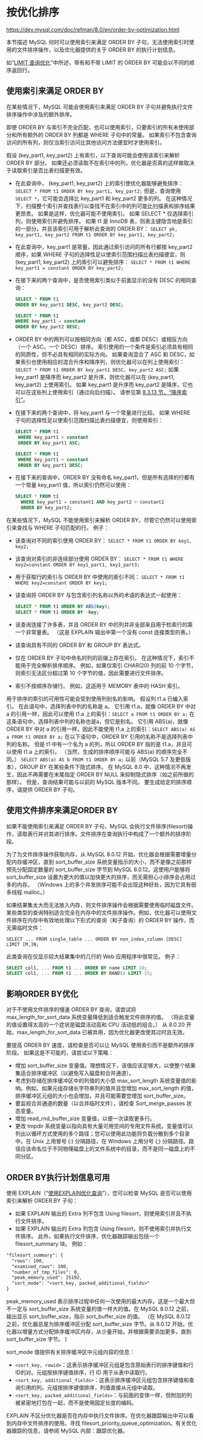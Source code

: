 # 按优化排序

<https://dev.mysql.com/doc/refman/8.0/en/order-by-optimization.html>

本节描述 MySQL 何时可以使用索引来满足 ORDER BY 子句，无法使用索引时使用的文件排序操作，以及优化器提供的关于 ORDER BY 的执行计划信息。

如“[LIMIT 查询优化](https://dev.mysql.com/doc/refman/8.0/en/limit-optimization.html)”中所述，带有和不带 LIMIT 的 ORDER BY 可能会以不同的顺序返回行。

## 使用索引来满足 ORDER BY

在某些情况下，MySQL 可能会使用索引来满足 ORDER BY 子句并避免执行文件排序操作中涉及的额外排序。

即使 ORDER BY 与索引不完全匹配，也可以使用索引，只要索引的所有未使用部分和所有额外的 ORDER BY 列都是 WHERE 子句中的常量。 如果索引不包含查询访问的所有列，则仅当索引访问比其他访问方法便宜时才使用索引。

假设 (key_part1, key_part2) 上有索引，以下查询可能会使用该索引来解析 ORDER BY 部分。 如果还必须读取不在索引中的列，优化器是否真的这样做取决于读取索引是否比表扫描更有效。

- 在此查询中， (key_part1, key_part2) 上的索引使优化器能够避免排序：
  `SELECT * FROM t1 ORDER BY key_part1, key_part2;`
  但是，查询使用 `SELECT *`，它可能会选择比 key_part1 和 key_part2 更多的列。 在这种情况下，扫描整个索引并查找表行以查找不在索引中的列可能比扫描表和排序结果更昂贵。 如果是这样，优化器可能不使用索引。 如果 SELECT * 仅选择索引列，则使用索引并避免排序。
  如果 t1 是 InnoDB 表，则表主键隐含地是索引的一部分，并且该索引可用于解析此查询的 ORDER BY：
  `SELECT pk, key_part1, key_part2 FROM t1 ORDER BY key_part1, key_part2;`
- 在此查询中，key_part1 是常量，因此通过索引访问的所有行都按 key_part2 顺序，如果 WHERE 子句的选择性足以使索引范围扫描比表扫描便宜，则 (key_part1, key_part2) 上的索引可以避免排序：
  `SELECT * FROM t1 WHERE key_part1 = constant ORDER BY key_part2;`
- 在接下来的两个查询中，是否使用索引类似于前面显示的没有 DESC 的相同查询：
  
  ```sql
  SELECT * FROM t1
  ORDER BY key_part1 DESC, key_part2 DESC;

  SELECT * FROM t1
  WHERE key_part1 = constant
  ORDER BY key_part2 DESC;
  ```
  
- ORDER BY 中的两列可以按相同方向（都 ASC，或都 DESC）或相反方向（一个 ASC，一个 DESC）排序。 索引使用的一个条件是索引必须具有相同的同质性，但不必具有相同的实际方向。
  如果查询混合了 ASC 和 DESC，如果索引也使用相应的混合升序和降序列，则优化器可以在列上使用索引：
  `SELECT * FROM t1 ORDER BY key_part1 DESC, key_part2 ASC;`
  如果 key_part1 是降序而 key_part2 是升序，则优化器可以在 (key_part1, key_part2) 上使用索引。 如果 key_part1 是升序而 key_part2 是降序，它也可以在这些列上使用索引（通过向后扫描）。 请参见第 [8.3.13 节，“降序索引”](https://dev.mysql.com/doc/refman/8.0/en/descending-indexes.html)。
- 在接下来的两个查询中，将 key_part1 与一个常量进行比较。 如果 WHERE 子句的选择性足以使索引范围扫描比表扫描便宜，则使用索引：
  
  ```sql
  SELECT * FROM t1
   WHERE key_part1 > constant
   ORDER BY key_part1 ASC;

  SELECT * FROM t1
   WHERE key_part1 < constant
   ORDER BY key_part1 DESC;
  ```

- 在接下来的查询中，ORDER BY 没有命名 key_part1，但是所有选择的行都有一个常量 key_part1 值，所以索引仍然可以使用：
  
  ```sql
  SELECT * FROM t1
    WHERE key_part1 = constant1 AND key_part2 > constant2
    ORDER BY key_part2;
  ```

在某些情况下，MySQL 不能使用索引来解析 ORDER BY，尽管它仍然可以使用索引来查找与 WHERE 子句匹配的行。 例子：

- 该查询对不同的索引使用 ORDER BY：
  `SELECT * FROM t1 ORDER BY key1, key2;`
- 该查询对索引的非连续部分使用 ORDER BY：
  `SELECT * FROM t1 WHERE key2=constant ORDER BY key1_part1, key1_part3;`
- 用于获取行的索引与 ORDER BY 中使用的索引不同：
  `SELECT * FROM t1 WHERE key2=constant ORDER BY key1;`
- 该查询将 ORDER BY 与包含索引列名称以外的术语的表达式一起使用：
  
  ```sql
  SELECT * FROM t1 ORDER BY ABS(key);
  SELECT * FROM t1 ORDER BY -key;
  ```

- 该查询连接了许多表，并且 ORDER BY 中的列并非全部来自用于检索行的第一个非常量表。 （这是 EXPLAIN 输出中第一个没有 const 连接类型的表。）
- 该查询具有不同的 ORDER BY 和 GROUP BY 表达式。
- 仅在 ORDER BY 子句中命名的列的前缀上存在索引。 在这种情况下，索引不能用于完全解析排序顺序。 例如，如果仅索引 CHAR(20) 列的前 10 个字节，则索引无法区分超过第 10 个字节的值，因此需要进行文件排序。
- 索引不按顺序存储行。 例如，这适用于 MEMORY 表中的 HASH 索引。

用于排序的索引的可用性可能会受到使用列别名的影响。 假设列 t1.a 已编入索引。 在此语句中，选择列表中列的名称是 a。 它引用 t1.a，就像 ORDER BY 中对 a 的引用一样，因此可以使用 t1.a 上的索引：`SELECT a FROM t1 ORDER BY a;`
在这条语句中，选择列表中列的名称也是a，但它是别名。 它引用 ABS(a)，就像 ORDER BY 中对 a 的引用一样，因此不能使用 t1.a 上的索引：`SELECT ABS(a) AS a FROM t1 ORDER BY a;`
在以下语句中，ORDER BY 引用的名称不是选择列表中列的名称。 但是 t1 中有一个名为 a 的列，所以 ORDER BY 指的是 t1.a，并且可以使用 t1.a 上的索引。 （当然，生成的排序顺序可能与 ABS(a) 的顺序完全不同。）
`SELECT ABS(a) AS b FROM t1 ORDER BY a;`
以前（MySQL 5.7 及更低版本），GROUP BY 在某些条件下隐式排序。 在 MySQL 8.0 中，这种情况不再发生，因此不再需要在末尾指定 ORDER BY NULL 来抑制隐式排序（如之前所做的那样）。 但是，查询结果可能与以前的 MySQL 版本不同。 要生成给定的排序顺序，请提供 ORDER BY 子句。

## 使用文件排序来满足ORDER BY

如果不能使用索引来满足 ORDER BY 子句，MySQL 会执行文件排序(filesort)操作，读取表行并对其进行排序。文件排序在查询执行中构成了一个额外的排序阶段。

为了为文件排序操作获取内存，从 MySQL 8.0.12 开始，优化器会根据需要增量分配内存缓冲区，直到 sort_buffer_size 系统变量指示的大小，而不是像之前那样预先分配固定数量的 sort_buffer_size 字节到 MySQL 8.0.12。这使用户能够将 sort_buffer_size 设置为更大的值以加快更大的排序，而无需担心小排序会占用过多的内存。 （Windows 上的多个并发排序可能不会出现这种好处，因为它具有弱多线程 malloc。）

如果结果集太大而无法放入内存，则文件排序操作会根据需要使用临时磁盘文件。某些类型的查询特别适合完全在内存中的文件排序操作。例如，优化器可以使用文件排序在内存中有效地处理以下形式的查询（和子查询）的 ORDER BY 操作，而无需临时文件：

`SELECT ... FROM single_table ... ORDER BY non_index_column [DESC] LIMIT [M,]N;`

此类查询在仅显示较大结果集中的几行的 Web 应用程序中很常见。 例子：

```sql
SELECT col1, ... FROM t1 ... ORDER BY name LIMIT 10;
SELECT col1, ... FROM t1 ... ORDER BY RAND() LIMIT 15;
```

## 影响ORDER BY优化

对于不使用文件排序的慢速 ORDER BY 查询，请尝试将 max_length_for_sort_data 系统变量降低到适合触发文件排序的值。 （将此变量的值设置得太高的一个症状是磁盘活动高和 CPU 活动低的组合。） 从 8.0.20 开始，max_length_for_sort_data 已被弃用，因为优化器更改使其过时且无效。

要提高 ORDER BY 速度，请检查是否可以让 MySQL 使用索引而不是额外的排序阶段。 如果这是不可能的，请尝试以下策略：

- 增加 sort_buffer_size 变量值。理想情况下，该值应该足够大，以使整个结果集适合排序缓冲区（以避免写入磁盘和合并通道）。
- 考虑到存储在排序缓冲区中的列值的大小受 max_sort_length 系统变量值的影响。例如，如果元组存储长字符串列的值并且您增加 max_sort_length 的值，排序缓冲区元组的大小也会增加，并且可能需要您增加 sort_buffer_size。
- 要监视合并通道的数量（以合并临时文件），请检查 Sort_merge_passes 状态变量。
- 增加 read_rnd_buffer_size 变量值，以便一次读取更多行。
- 更改 tmpdir 系统变量以指向具有大量可用空间的专用文件系统。变量值可以列出以循环方式使用的多个路径；您可以使用此功能将负载分散到多个目录中。在 Unix 上用冒号 (:) 分隔路径，在 Windows 上用分号 (;) 分隔路径。路径应该命名位于不同物理磁盘上的文件系统中的目录，而不是同一磁盘上的不同分区。

## ORDER BY执行计划信息可用

使用 EXPLAIN（“[使用EXPLAIN优化查询](../../了解查询执行计划/使用EXPLAIN优化查询.md)”），您可以检查 MySQL 是否可以使用索引来解析 ORDER BY 子句：

- 如果 EXPLAIN 输出的 Extra 列不包含 Using filesort，则使用索引并且不执行文件排序。
- 如果 EXPLAIN 输出的 Extra 列包含 Using filesort，则不使用索引并执行文件排序。
此外，如果执行文件排序，优化器跟踪输出包括一个 filesort_summary 块。 例如：

```txt
"filesort_summary": {
  "rows": 100,
  "examined_rows": 100,
  "number_of_tmp_files": 0,
  "peak_memory_used": 25192,
  "sort_mode": "<sort_key, packed_additional_fields>"
}
```

peak_memory_used 表示排序过程中任何一次使用的最大内存。这是一个最大但不一定与 sort_buffer_size 系统变量的值一样大的值。在 MySQL 8.0.12 之前，输出显示 sort_buffer_size，指示 sort_buffer_size 的值。 （在 MySQL 8.0.12 之前，优化器总是为排序缓冲区分配 sort_buffer_size 字节。从 8.0.12 开始，优化器以增量方式分配排序缓冲区内存，从少量开始，并根据需要添加更多，直到 sort_buffer_size 字节。 )

sort_mode 值提供有关排序缓冲区中元组内容的信息：

- `<sort_key, rowid>`：这表示排序缓冲区元组是包含原始表行的排序键值和行ID的对。元组按排序键值排序，行 ID 用于从表中读取行。
- `<sort_key, additional_fields>`：这表示排序缓冲区元组包含排序键值和查询引用的列。元组按排序键值排序，列值直接从元组中读取。
- `<sort_key, packed_additional_fields>`：与前面的变体一样，但附加的列被紧密地打包在一起，而不是使用固定长度的编码。

EXPLAIN 不区分优化器是否在内存中执行文件排序。在优化器跟踪输出中可以看到内存中文件排序的使用。寻找 filesort_priority_queue_optimization。有关优化器跟踪的信息，请参阅 MySQL 内部：跟踪优化器。
